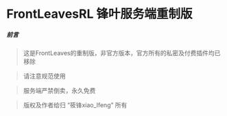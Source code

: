 # FrontLeavesRL 锋叶服务端重制版

##### 前言
> 这是FrontLeaves的重制版，非官方版本，官方所有的私密及付费插件均已移除

> 请注意规范使用

> 服务端严禁倒卖，永久免费

> 版权及作者给归 “筱锋xiao_lfeng” 所有


